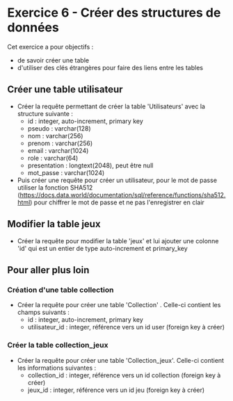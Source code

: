 # Exercice 6 - Créer des structures de données

Cet exercice a pour objectifs :
* de savoir créer une table 
* d'utiliser des clés étrangères pour faire des liens entre les tables

## Créer une table utilisateur 

* Créer la requête permettant de créer la table 'Utilisateurs' avec la structure suivante :
    * id : integer, auto-increment, primary key
    * pseudo : varchar(128) 
    * nom : varchar(256)
    * prenom : varchar(256)
    * email : varchar(1024)
    * role : varchar(64)
    * presentation : longtext(2048), peut être null
    * mot_passe : varchar(1024)
* Puis créer une requête pour créer un utilisateur, pour le mot de passe utiliser la fonction SHA512 (https://docs.data.world/documentation/sql/reference/functions/sha512.html) pour chiffrer le mot de passe et ne pas l'enregistrer en clair

## Modifier la table jeux
* Créer la requête pour modifier la table 'jeux' et lui ajouter une colonne 'id' qui est un entier de type auto-increment et primary_key

## Pour aller plus loin

### Création d'une table collection
* Créer la requête pour créer une table 'Collection' . Celle-ci contient les champs suivants :
    * id : integer, auto-increment, primary key
    * utilisateur_id : integer, référence vers un id user (foreign key à créer)
    
### Créer la table collection_jeux
* Créer la requête pour créer une table 'Collection_jeux'. Celle-ci contient les informations suivantes :
    * collection_id : integer, référence vers un id collection (foreign key à créer)
    * jeux_id : integer, référence vers un id jeu (foreign key à créer)